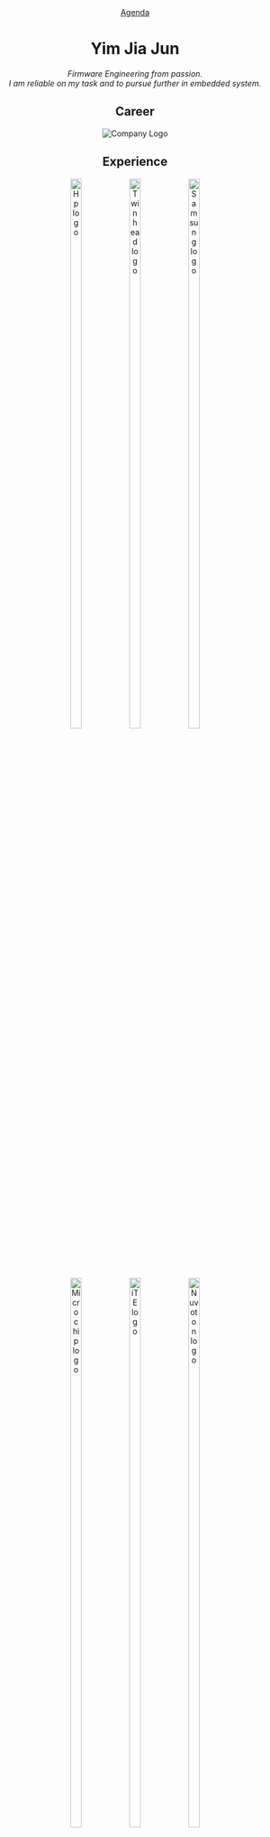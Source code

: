 <div align="center">
  <a href="https://yimjiajun.github.io/yimjiajun/">Agenda</a>
  <br>
  <h1> Yim Jia Jun </h1>
    <p><em>Firmware Engineering from passion.<br>I am reliable on my task and to pursue further in embedded system.</em></p>
  <h2> Career </h2>
  <img src="https://upload.wikimedia.org/wikipedia/en/thumb/5/57/American_Megatrends_(logo).svg/440px-American_Megatrends_(logo).svg.png" alt="Company Logo" style="width=100% height=50%">
  <h2> Experience </h2>
  <img src="https://logolook.net/wp-content/uploads/2021/08/HP-Logo-2048x1152.png" alt="Hp logo" width="20%" height="50%">
  <img src="https://serwislaptopow-ken.pl/wp-content/uploads/2019/01/12-1127x300-1024x273.png" alt="Twinhead logo" width="20%" height="50%">
  <img src="https://th.bing.com/th/id/R.249bdf90ed25ef2b97a6aa5c23d994a9?rik=QAjvvpnUKsoDLg&riu=http%3a%2f%2fpngimg.com%2fuploads%2fsamsung_logo%2fsamsung_logo_PNG9.png&ehk=%2fW9ePMTHHsVS0slRmdPhqpc4DLRJHQ8cGkkewyys0lE%3d&risl=&pid=ImgRaw&r=0" alt="Samsung logo" width="20%" height="50%">
  <br>
  <img src="https://logonoid.com/images/microchip-logo.png" alt="Microchip logo" width="20%" height="50%">
  <img src="https://upload.wikimedia.org/wikipedia/commons/thumb/7/7b/ITE_Tech_logo_20140131.svg/1200px-ITE_Tech_logo_20140131.svg.png" alt="iTE logo" width="20%" height="50%">
  <img src="https://upload.wikimedia.org/wikipedia/commons/thumb/4/4c/Nuvoton_Technology_logo.svg/2560px-Nuvoton_Technology_logo.svg.png" alt="Nuvoton logo" width="20%" height="50%">
  <br>
  <h3> Processor </h2>
  <img src="https://upload.wikimedia.org/wikipedia/commons/thumb/f/f0/KL_Intel_P8051.jpg/800px-KL_Intel_P8051.jpg" alt="MCS-51 logo" width="20%" height="50%">
  <img src="https://www.arm.com/blogs/blueprint/wp-content/uploads/2022/11/Cortex-M-logo.png" alt="ARM cortex-m logo" width="20%" height="50%">
  <img src="https://media.zenfs.com/en/globenewswire.com/6329b299d24a6812eb530087cb0b2fde" alt="RISV-V andes logo" width="20%" height="50%">
  <h3> RTOS </h3>
  <img src="https://www.freertos.org/fr-content-src/uploads/2021/03/FreeRTOS-logo-v1-5000px-wide-1-scaled-e1614723466251.jpg" alt="FreeRTOS logo" width="20%" height="50%">
  <img src="https://www.microcontrollertips.com/wp-content/uploads/2018/09/Fig-2-Zephyr-Logo.png" alt="zephyr RTOS logo" width="20%" height="50%">
  <h2> Expertise </h2>
  <div style="overflow: auto">
    <div style="float: left; width: 50%;">
      <img src="https://github-readme-stats.vercel.app/api/top-langs/?username=yimjiajun&langs_count=5&layout=compact&hide=css,javascript,html&theme=transparent" frameborder="0" scrolling="no" height="150">
    </div>
    <div style="float: right; width: 50%;">
      <img src="https://github-readme-stats.vercel.app/api?username=yimjiajun&show_icons=true&theme=transparent" alt="JiaJun Yim's GitHub stats" height="150">
    </div>
  </div>
  <h2> Favorite </h2>
  <a href="https://github.com/yimjiajun/neovim">
    <img align="center" src="https://github-readme-stats.vercel.app/api/pin/?username=yimjiajun&repo=neovim&theme=transparent"  height="150"/>
  </a>
  <h2> Education </h2>
      <img src="https://upload.wikimedia.org/wikipedia/en/0/00/FuJenCathU.png" alt="Fu Jen Catholic University logo" width="20%" height="50%">
      <img src="https://upload.wikimedia.org/wikipedia/commons/thumb/5/5f/Taipei_Tech_Logo-cmyk.jpg/1200px-Taipei_Tech_Logo-cmyk.jpg" alt="NTUT logo" width="20%" height="50%">
</div>
